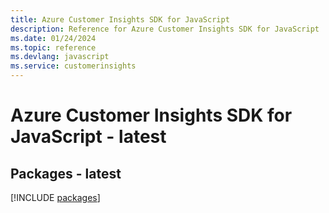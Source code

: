 ```yaml
---
title: Azure Customer Insights SDK for JavaScript
description: Reference for Azure Customer Insights SDK for JavaScript
ms.date: 01/24/2024
ms.topic: reference
ms.devlang: javascript
ms.service: customerinsights
---
```

# Azure Customer Insights SDK for JavaScript - latest
## Packages - latest
[!INCLUDE [packages](customer-insights-index.md)]